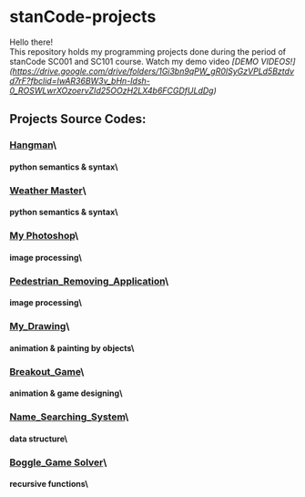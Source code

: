 # stanCode-projects
Hello there!\
This repository holds my programming projects done during the period of stanCode SC001 and SC101 course.
Watch my demo video *[DEMO VIDEOS!] (https://drive.google.com/drive/folders/1Gi3bn9qPW_gR0ISyGzVPLd5Bztdvd7rF?fbclid=IwAR36BW3v_bHn-Idsh-0_ROSWLwrXOzoervZId25OOzH2LX4b6FCGDfULdDg)*

## Projects Source Codes:
### [Hangman](https://github.com/josephtl/stanCode-projects/tree/main/hangman_game)\
  #### python semantics & syntax\
### [Weather Master](https://github.com/josephtl/stanCode-projects/tree/main/weather_master)\
  #### python semantics & syntax\
### [My Photoshop](https://github.com/josephtl/stanCode-projects/tree/main/my_photoshop)\
  #### image processing\
### [Pedestrian_Removing_Application](https://github.com/josephtl/stanCode-projects/tree/main/pedestrian_removing_application)\
  #### image processing\
### [My_Drawing](https://github.com/josephtl/stanCode-projects/tree/main/my_drawing)\
  #### animation & painting by objects\
### [Breakout_Game](https://github.com/josephtl/stanCode-projects/tree/main/breakout_game)\
  #### animation & game designing\
### [Name_Searching_System](https://github.com/josephtl/stanCode-projects/tree/main/name_searching_system)\
  #### data structure\
### [Boggle_Game Solver](https://github.com/josephtl/stanCode-projects/tree/main/boggle_game_solver)\
  #### recursive functions\
